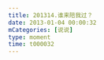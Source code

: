 ```yaml
---
title: 201314.谁来陪我过？
date: 2013-01-04 00:00:32
mCategories: [说说]
type: moment
time: t000032
---
```


<div id="pics-20130104000032"></div>

<script src="/lib/moment/pics.js"></script>
<script>
var data = [
    {"link": "2013-01-04_000001.jpg", "type": "shuoshuo"}
];
picsRender(data, "pics-20130104000032");
</script>

